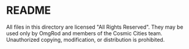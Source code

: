 # README

All files in this directory are licensed "All Rights Reserved". They may be used only by OmgRod and members of the Cosmic Cities team. Unauthorized copying, modification, or distribution is prohibited.
